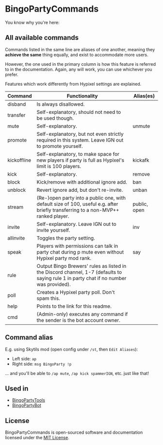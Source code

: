 # BingoPartyCommands

You know why you're here:

## All available commands

Commands listed in the same line are aliases of one another, meaning they **achieve the same** thing equally, and exist to accommodate more users.

However, the one used in the primary column is how this feature is referred to in the documentation. Again, any will work, you can use whichever you prefer.

Features which work differently from Hypixel settings are explained.

|  Command    |                                                             Functionality                                                              |  Alias(es)   |
|-------------|----------------------------------------------------------------------------------------------------------------------------------------|--------------|
| disband     | Is always disallowed.                                                                                                                  |              |
| transfer    | Self-explanatory, should not need to be used though.                                                                                   |              |
| mute        | Self-explanatory.                                                                                                                      | unmute       |
| promote     | Self-explanatory, but not even strictly required in this system. Leave IGN out to promote yourself.                                    |              |
| kickoffline | Self-explanatory, to make space for new players if party is full as Hypixel's limit is 100 players.                                    | kickafk      |
| kick        | Self-explanatory.                                                                                                                      | remove       |
| block       | Kick/remove with additional ignore add.                                                                                                | ban          |
| unblock     | Revert ignore add, but don't re-invite.                                                                                                | unban        |
| stream      | (Re-)open party into a public one, with default size of 100, useful e.g. after briefly transferring to a non-MVP++ ranked player.      | public, open |
| invite      | Self-explanatory. Leave IGN out to invite yourself.                                                                                    | inv          |
| allinvite   | Toggles the party setting.                                                                                                             |              |
| speak       | Players with permissions can talk in party chat during p mute even without Hypixel party mod rank.                                     | say          |
| rule        | Output Bingo Brewers' rules as listed in the Discord channel, 1-7 (defaults to saying rule 1 in party chat if no number was provided). |              |
| poll        | Creates a Hypixel party poll. Don't spam this.                                                                                         |              |
| help        | Points to the link for this readme.                                                                                                    |              |
| cmd         | (Admin-only) executes any command if the sender is the bot account owner.                                                              |              |


## Command alias

E.g. using Skytils mod (open config under `/st`, then `Edit Aliases`):
- Left side: `ap`
- Right side: `msg BingoParty !p`

… and you'll be able to `/ap mute`, `/ap kick spammerIGN`, etc. just like that!


## Used in

- [BingoPartyTools](https://github.com/aphased/BingoPartyTools)
- [BingoPartyBot](https://github.com/aphased/BingoPartyBot)


## License

BingoPartyCommands is open-sourced software and documentation licensed under the [MIT License](https://opensource.org/licenses/MIT).

